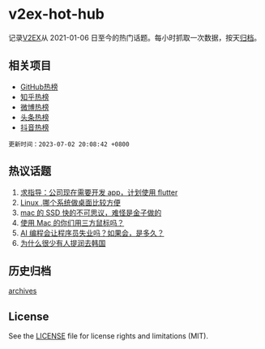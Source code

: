# v2ex-hot-hub

 记录[V2EX](https://www.v2ex.com/)从 2021-01-06 日至今的热门话题。每小时抓取一次数据，按天[归档](archives)。
 
 ## 相关项目

- [GitHub热榜](https://github.com/it985/github-hot-hub)
- [知乎热榜](https://github.com/it985/zhihu-hot-hub)
- [微博热榜](https://github.com/it985/weibo-hot-hub)
- [头条热榜](https://github.com/it985/toutiao-hot-hub)
- [抖音热榜](https://github.com/it985/douyin-hot-hub)


 `更新时间：2023-07-02 20:08:42 +0800`

## 热议话题

1. [求指导：公司现在需要开发 app，计划使用 flutter](https://www.v2ex.com/t/953342)
1. [Linux ,哪个系统做桌面比较方便](https://www.v2ex.com/t/953406)
1. [mac 的 SSD 快的不可思议，难怪是金子做的](https://www.v2ex.com/t/953371)
1. [使用 Mac 的你们用三方鼠标吗？](https://www.v2ex.com/t/953363)
1. [AI 编程会让程序员失业吗？如果会，是多久？](https://www.v2ex.com/t/953306)
1. [为什么很少有人提润去韩国](https://www.v2ex.com/t/953449)

## 历史归档

[archives](archives)

## License

See the [LICENSE](LICENSE) file for license rights and limitations (MIT).
